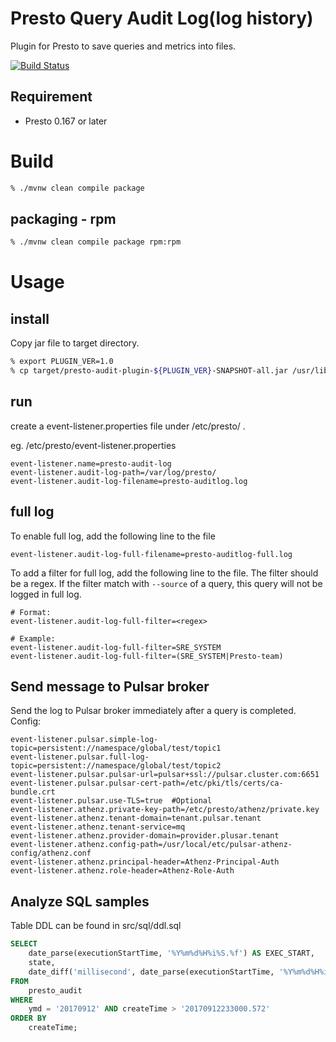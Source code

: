 <!--
{% comment %}
  Licensed under the Apache License, Version 2.0 (the "License");
  you may not use this file except in compliance with the License.
  You may obtain a copy of the License at

    http://www.apache.org/licenses/LICENSE-2.0

  Unless required by applicable law or agreed to in writing, software
  distributed under the License is distributed on an "AS IS" BASIS,
  WITHOUT WARRANTIES OR CONDITIONS OF ANY KIND, either express or implied.
  See the License for the specific language governing permissions and
  limitations under the License. See accompanying LICENSE file.
{% endcomment %}
-->
# Presto Query Audit Log(log history)
Plugin for Presto to save queries and metrics into files.

[![Build Status](https://travis-ci.org/yahoojapan/presto-audit.svg?branch=master)](https://travis-ci.org/yahoojapan/presto-audit)

## Requirement
* Presto 0.167 or later

# Build

```bash
% ./mvnw clean compile package
```

## packaging - rpm

```bash
% ./mvnw clean compile package rpm:rpm
```

# Usage

## install

Copy jar file to target directory.

```bash
% export PLUGIN_VER=1.0
% cp target/presto-audit-plugin-${PLUGIN_VER}-SNAPSHOT-all.jar /usr/lib/presto/lib/plugin/yj-audit/
```

## run
create a event-listener.properties file under /etc/presto/ .

eg.
/etc/presto/event-listener.properties
```text
event-listener.name=presto-audit-log
event-listener.audit-log-path=/var/log/presto/
event-listener.audit-log-filename=presto-auditlog.log
```

## full log
To enable full log, add the following line to the file
```text
event-listener.audit-log-full-filename=presto-auditlog-full.log
```

To add a filter for full log, add the following line to the file.
The filter should be a regex. If the filter match with `--source` of a query, this query will not be
logged in full log.
```text
# Format:
event-listener.audit-log-full-filter=<regex>

# Example:
event-listener.audit-log-full-filter=SRE_SYSTEM
event-listener.audit-log-full-filter=(SRE_SYSTEM|Presto-team)
```

## Send message to Pulsar broker
Send the log to Pulsar broker immediately after a query is completed.
Config:
```text
event-listener.pulsar.simple-log-topic=persistent://namespace/global/test/topic1
event-listener.pulsar.full-log-topic=persistent://namespace/global/test/topic2
event-listener.pulsar.pulsar-url=pulsar+ssl://pulsar.cluster.com:6651
event-listener.pulsar.pulsar-cert-path=/etc/pki/tls/certs/ca-bundle.crt
event-listener.pulsar.use-TLS=true  #Optional
event-listener.athenz.private-key-path=/etc/presto/athenz/private.key
event-listener.athenz.tenant-domain=tenant.pulsar.tenant
event-listener.athenz.tenant-service=mq
event-listener.athenz.provider-domain=provider.plusar.tenant
event-listener.athenz.config-path=/usr/local/etc/pulsar-athenz-config/athenz.conf
event-listener.athenz.principal-header=Athenz-Principal-Auth
event-listener.athenz.role-header=Athenz-Role-Auth
```

## Analyze SQL samples
Table DDL can be found in src/sql/ddl.sql
```sql
SELECT
    date_parse(executionStartTime, '%Y%m%d%H%i%S.%f') AS EXEC_START,
    state,
    date_diff('millisecond', date_parse(executionStartTime, '%Y%m%d%H%i%S.%f'), date_parse(endTime, '%Y%m%d%H%i%S.%f')) AS PRESTO_EXEC_TIME_MS
FROM
    presto_audit
WHERE
    ymd = '20170912' AND createTime > '20170912233000.572'
ORDER BY
    createTime;
```
